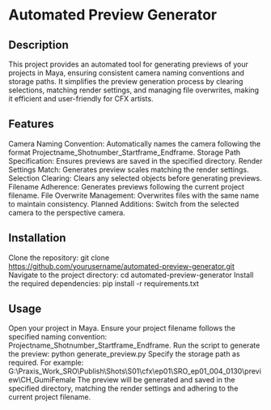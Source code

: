 # Automated Preview Generator

## Description

This project provides an automated tool for generating previews of your projects in Maya, ensuring consistent camera naming conventions and storage paths. It simplifies the preview generation process by clearing selections, matching render settings, and managing file overwrites, making it efficient and user-friendly for CFX artists.

## Features
Camera Naming Convention: Automatically names the camera following the format Projectname_Shotnumber_Startframe_Endframe.
Storage Path Specification: Ensures previews are saved in the specified directory.
Render Settings Match: Generates preview scales matching the render settings.
Selection Clearing: Clears any selected objects before generating previews.
Filename Adherence: Generates previews following the current project filename.
File Overwrite Management: Overwrites files with the same name to maintain consistency.
Planned Additions: Switch from the selected camera to the perspective camera.

## Installation
Clone the repository:
git clone https://github.com/yourusername/automated-preview-generator.git
Navigate to the project directory:
cd automated-preview-generator
Install the required dependencies:
pip install -r requirements.txt

## Usage
Open your project in Maya.
Ensure your project filename follows the specified naming convention: Projectname_Shotnumber_Startframe_Endframe.
Run the script to generate the preview:
python generate_preview.py
Specify the storage path as required. For example:
G:\Praxis_Work_SRO\Publish\Shots\S01\cfx\ep01\SRO_ep01_004_0130\preview\CH_GumiFemale
The preview will be generated and saved in the specified directory, matching the render settings and adhering to the current project filename.

